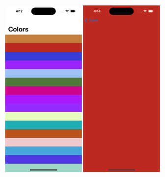 [<img src="RandomColors/Assets.xcassets/SC-1.imageset/SC-1.png" width="250"/>](RandomColors/Assets.xcassets/SC-1.imageset/SC-1.png)
[<img src="RandomColors/Assets.xcassets/SC-2.imageset/SC-2.png" width="250"/>](RandomColors/Assets.xcassets/SC-2.imageset/SC-2.png)
